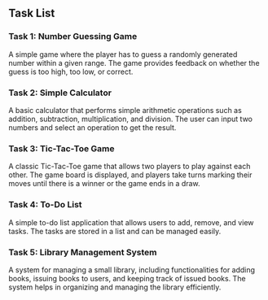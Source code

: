 ## Task List

### Task 1: Number Guessing Game
A simple game where the player has to guess a randomly generated number within a given range. The game provides feedback on whether the guess is too high, too low, or correct.

### Task 2: Simple Calculator
A basic calculator that performs simple arithmetic operations such as addition, subtraction, multiplication, and division. The user can input two numbers and select an operation to get the result.

### Task 3: Tic-Tac-Toe Game
A classic Tic-Tac-Toe game that allows two players to play against each other. The game board is displayed, and players take turns marking their moves until there is a winner or the game ends in a draw.

### Task 4: To-Do List
A simple to-do list application that allows users to add, remove, and view tasks. The tasks are stored in a list and can be managed easily.

### Task 5: Library Management System
A system for managing a small library, including functionalities for adding books, issuing books to users, and keeping track of issued books. The system helps in organizing and managing the library efficiently.
